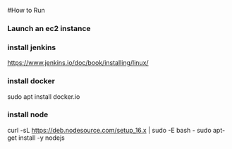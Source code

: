 #How to Run


### Launch an ec2 instance 

### install jenkins 
https://www.jenkins.io/doc/book/installing/linux/

### install docker 
sudo apt install docker.io

### install node 
curl -sL https://deb.nodesource.com/setup_16.x | sudo -E bash -
sudo apt-get install -y nodejs